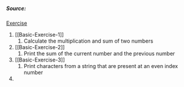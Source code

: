 ##### Source:
[Exercise](https://pynative.com/python-basic-exercise-for-beginners/)
1. [[Basic-Exercise-1]]
	1.  Calculate the multiplication and sum of two numbers
2. [[Basic-Exercise-2]]
	1.  Print the sum of the current number and the previous number
3. [[Basic-Exercise-3]]
	1. Print characters from a string that are present at an even index number
4. 